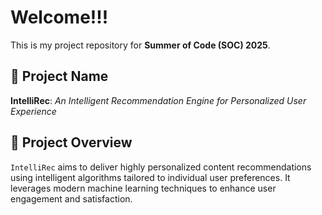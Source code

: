 # Welcome!!!

This is my project repository for **Summer of Code (SOC) 2025**.

## 🌟 Project Name
**IntelliRec**: *An Intelligent Recommendation Engine for Personalized User Experience*

## 📌 Project Overview

`IntelliRec` aims to deliver highly personalized content recommendations using intelligent algorithms tailored to individual user preferences. It leverages modern machine learning techniques to enhance user engagement and satisfaction.